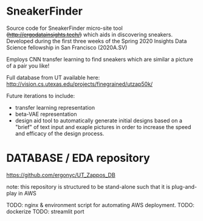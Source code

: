 # SneakerFinder
Source code for SneakerFinder micro-site tool ~~(http://ergodatainsights.tech/)~~ which aids in discovering sneakers.  Developed during the first three weeks of the Spring 2020 Insights Data Science fellowship in San Francisco (2020A.SV)

Employs CNN transfer learning to find sneakers which are similar a picture of a pair you like!

Full database from UT available here: http://vision.cs.utexas.edu/projects/finegrained/utzap50k/

Future iterations to include:
  - transfer learning representation
  - beta-VAE representation
  - design aid tool to automatically generate initial designs based on a "brief" of text input and exaple pictures in order to increase the speed and efficacy of the design process.



# DATABASE / EDA repository
https://github.com/ergonyc/UT_Zappos_DB


note:  this repository is structured to be stand-alone such that it is plug-and-play in AWS

TODO:  nginx & environment script for automating AWS deployment.
TODO:  dockerize
TODO: streamlit port
